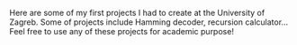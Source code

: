 Here are some of my first projects I had to create at the University of Zagreb. 
Some of projects include Hamming decoder, recursion calculator...
Feel free to use any of these projects for academic purpose!
